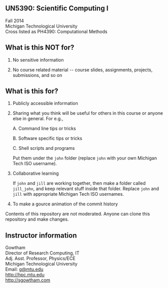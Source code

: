 UN5390: Scientific Computing I         
-------------------

Fall 2014             
Michigan Technological University        
Cross listed as PH4390: Computational Methods           


What is this NOT for?
-------------------

  01. No sensitive information

  02. No course related material -- course slides, assignments, projects,
      submissions, and so on


What is this for?
-------------------

  01. Publicly accessible information

  02. Sharing what you think will be useful for others in this course
      or anyone else in general. For e.g., 

      A. Command line tips or tricks

      B. Software specific tips or tricks

      C. Shell scripts and programs

      Put them under the ```john``` folder (replace ```john``` with your own
      Michigan Tech ISO username).

  03. Collaborative learning

      If ```john``` and ```jill``` are working together, then make a folder called ```jill_john```, and keep relevant stuff inside that folder. Replace ```john``` and ```jill``` with appropriate Michigan Tech ISO usernames.

  04. To make a gource animation of the commit history

Contents of this repository are not moderated. Anyone can clone this repository and make changes.


Instructor information
-------------------

Gowtham            
Director of Research Computing, IT           
Adj. Asst. Professor, Physics/ECE              
Michigan Technological University               
Email: g@mtu.edu           
http://hpc.mtu.edu              
http://sgowtham.com    
